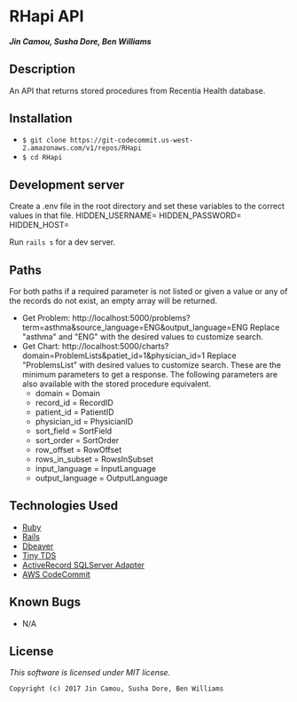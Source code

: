 # RHapi API

#### _Jin Camou, Susha Dore, Ben Williams_

## Description
An API that returns stored procedures from Recentia Health database.

## Installation
* `$ git clone https://git-codecommit.us-west-2.amazonaws.com/v1/repos/RHapi`
* `$ cd RHapi`

## Development server
Create a .env file in the root directory and set these variables to the correct values in that file.
HIDDEN_USERNAME=
HIDDEN_PASSWORD=  
HIDDEN_HOST=

Run `rails s` for a dev server.

## Paths
For both paths if a required parameter is not listed or given a value or any of the records do not exist, an empty array will be returned.
* Get Problem: http://localhost:5000/problems?term=asthma&source_language=ENG&output_language=ENG
Replace "asthma" and "ENG" with the desired values to customize search.
* Get Chart:
http://localhost:5000/charts?domain=ProblemLists&patiet_id=1&physician_id=1
Replace "ProblemsList" with desired values to customize search. These are the minimum parameters to get a response. The following parameters are also available with the stored procedure equivalent.
  * domain = Domain
  * record_id = RecordID
  * patient_id = PatientID
  * physician_id = PhysicianID
  * sort_field = SortField
  * sort_order = SortOrder
  * row_offset = RowOffset
  * rows_in_subset = RowsInSubset
  * input_language = InputLanguage
  * output_language = OutputLanguage

## Technologies Used
* [Ruby](https://www.ruby-lang.org/en/downloads/)
* [Rails](http://rubyonrails.org/)
* [Dbeaver](https://dbeaver.jkiss.org/)
* [Tiny TDS](https://github.com/rails-sqlhserver/tiny_tds)
* [ActiveRecord SQLServer Adapter](https://github.com/rails-sqlserver/activerecord-sqlserver-adapter)
* [AWS CodeCommit](https://aws.amazon.com/codecommit/)

## Known Bugs
* N/A

## License
*This software is licensed under MIT license.*

```
Copyright (c) 2017 Jin Camou, Susha Dore, Ben Williams
```
